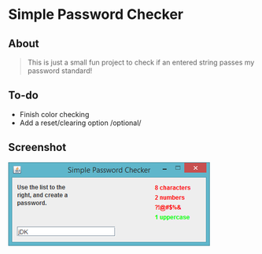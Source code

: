 # Simple Password Checker

## About
> This is just a small fun project to check if an entered string passes my password standard!

## To-do
* Finish color checking
* Add a reset/clearing option /optional/

## Screenshot
![alt tag](https://github.com/NicholasWojcik/Simple_Password_Checker-repository/blob/master/SPCscreen.png?raw=true)